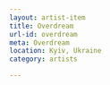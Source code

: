 ```yaml
---
layout: artist-item
title: Overdream
url-id: overdream
meta: Overdream
location: Kyiv, Ukraine
category: artists

---
```



